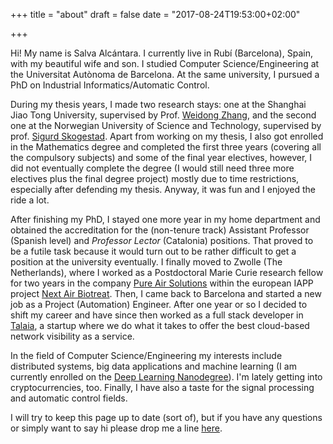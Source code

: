 +++
title = "about"
draft = false
date = "2017-08-24T19:53:00+02:00"

+++

Hi! My name is Salva Alcántara. I currently live in Rubí (Barcelona), Spain, with my beautiful wife and son. I studied Computer Science/Engineering at the Universitat Autònoma de Barcelona. At the same university, I pursued a PhD on Industrial Informatics/Automatic Control.


During my thesis years, I made two research stays: one at the Shanghai Jiao Tong University, supervised by Prof. [Weidong Zhang](http://automation.sjtu.edu.cn/en/ShowPeople.aspx?info_id=303&info_lb=326&flag=224), and the second one at the Norwegian University of Science and Technology, supervised by prof. [Sigurd Skogestad](http://www.ntnu.edu/employees/sigurd.skogestad). Apart from working on my thesis, I also got enrolled in the Mathematics degree and completed the first three years (covering all the compulsory subjects) and some of the final year electives, however, I did not eventually complete the degree (I would still need three more electives plus the final degree project) mostly due to time restrictions, especially after defending my thesis. Anyway, it was fun and I enjoyed the ride a lot.


After finishing my PhD, I stayed one more year in my home department and obtained the accreditation for the (non-tenure track) Assistant Professor (Spanish level) and *Professor Lector* (Catalonia) positions. That proved to be a futile task because it would turn out to be rather difficult to get a position at the university eventually. I finally moved to Zwolle (The Netherlands), where I worked as a Postdoctoral Marie Curie research fellow for two years in the company [Pure Air Solutions](http://www.pureairsolutions.nl/en/site/odour-and-voc-control) within the european IAPP project [Next Air Biotreat](http://www.nextairbiotreat.eu/). Then, I came back to Barcelona and started a new job as a Project (Automation) Engineer. After one year or so I decided to shift my career and have since then worked as a full stack developer in [Talaia](https://www.talaia.io/), a startup where we do what it takes to offer the best cloud-based network visibility as a service.


In the field of Computer Science/Engineering my interests include distributed systems, big data applications and machine learning (I am currently enrolled on the [Deep Learning Nanodegree](https://www.udacity.com/course/deep-learning-nanodegree-foundation--nd101)). I'm lately getting into cryptocurrencies, too. Finally, I have also a taste for the signal processing and automatic control fields.


I will try to keep this page up to date (sort of), but if you have any questions or simply want to say hi please drop me a line [here](mailto:hi@salvalcantara.com).